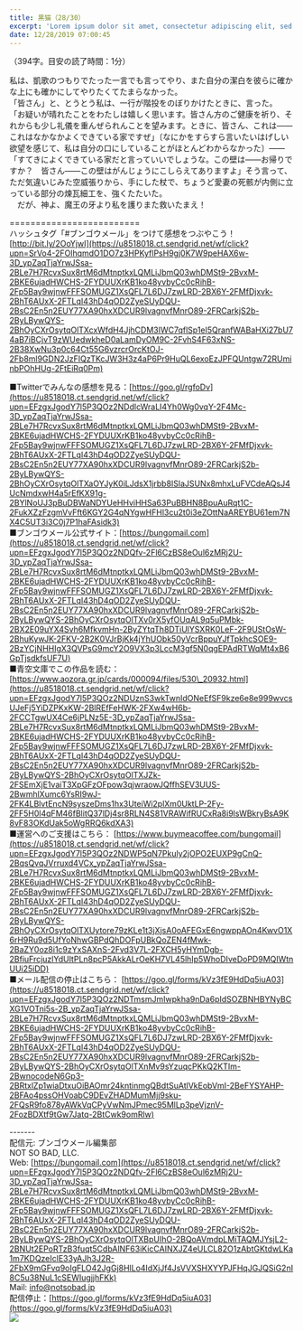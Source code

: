 ```yaml
---
title: 黒猫（28/30）
excerpt: 'Lorem ipsum dolor sit amet, consectetur adipiscing elit, sed do eiusmod tempor incididunt ut labore et dolore magna aliqua. Praesent elementum facilisis leo vel fringilla est ullamcorper eget. At imperdiet dui accumsan sit amet nulla facilisi morbi tempus.'
date: 12/28/2019 07:00:45
---
```


（394字。目安の読了時間：1分）  
  
私は、凱歌のつもりでたった一言でも言ってやり、また自分の潔白を彼らに確かな上にも確かにしてやりたくてたまらなかった。  
「皆さん」と、とうとう私は、一行が階投をのぼりかけたときに、言った。  
「お疑いが晴れたことをわたしは嬉しく思います。皆さん方のご健康を祈り、それからも少し礼儀を重んぜられんことを望みます。ときに、皆さん、これは――これはなかなかよくできている家ですぜ」〔なにかをすらすら言いたいはげしい欲望を感じて、私は自分の口にしていることがほとんどわからなかった〕――「すてきによくできている家だと言っていいでしょうな。この壁は――お帰りですか？　皆さん――この壁はがんじょうにこしらえてありますよ」そう言って、ただ気違いじみた空威張りから、手にした杖で、ちょうど愛妻の死骸が内側に立っている部分の煉瓦細工を、強くたたいた。  
　だが、神よ、魔王の牙より私を護りまた救いたまえ！  
  
\=========================  
ハッシュタグ「#ブンゴウメール」をつけて感想をつぶやこう！　  
[http://bit.ly/2OoYjwI](https://u8518018.ct.sendgrid.net/wf/click?upn=SrVo4-2FOlhqmdO1DO7z3HPKyflPsH9gj0K7W9peHAX6w-3D_ypZaqTjaYrwJSsa-2BLe7H7RcvxSux8rtM6dMtnptkxLQMLiJbmQ03whDMSt9-2BvxM-2BKE6ujadHWCHS-2FYDUUXrKB1ko48yvbyCc0cRihB-2Fp5Bay9wjnwFFFSOMUGZ1XsQFL7L6DJ7zwLRD-2BX6Y-2FMfDjxvk-2BhT6AUxX-2FTLqI43hD4qOD2ZyeSUyDQU-2BsC2En5n2EUY77XA90hxXDCUR9lvagnvfMnrO89-2FRCarkjS2b-2ByLBywQYS-2BhOyCXrOsytqOlTXcxWfdH4JjhCDM3IWC7qflSp1eI5QranfWABaHXi27bU74aB7iBCjvT9zWUedwkheD0aLamDyOM9C-2FvhS4F63xNS-2B38XwNu3p0c64Ct55G6vzrcrOrcKtOJ-2Fb8ml9GDN2JzFIQzTKcJW3H3z4aP6Pr9HuQL6exoEzJPFQUntgw72RUminbPOhHUg-2FtEiRq0Pm)  
  
■Twitterでみんなの感想を見る：[https://goo.gl/rgfoDv](https://u8518018.ct.sendgrid.net/wf/click?upn=EFzgxJgodY7l5P3QOz2NDdlcWraLI4Yh0Wg0vqY-2F4Mc-3D_ypZaqTjaYrwJSsa-2BLe7H7RcvxSux8rtM6dMtnptkxLQMLiJbmQ03whDMSt9-2BvxM-2BKE6ujadHWCHS-2FYDUUXrKB1ko48yvbyCc0cRihB-2Fp5Bay9wjnwFFFSOMUGZ1XsQFL7L6DJ7zwLRD-2BX6Y-2FMfDjxvk-2BhT6AUxX-2FTLqI43hD4qOD2ZyeSUyDQU-2BsC2En5n2EUY77XA90hxXDCUR9lvagnvfMnrO89-2FRCarkjS2b-2ByLBywQYS-2BhOyCXrOsytqOlTXaOYJyK0iLJdsX1jrbb8ISlaJSUNx8mhxLuFVCdeAQsJ4UcNmdxwH4a5rEfKX91g-2BYlNoUJ3pBuDBWaNDYUeHHviHHSa63PuBBHN8BpuAuRqt1C-2FukXZzFzgmVvFft6KGY2G4qNYgwHFHl3cu2t0i3eZOttNaAREYBU61em7NX4C5UT3i3C0j7P1haFAsidk3)  
■ブンゴウメール公式サイト：[https://bungomail.com](https://u8518018.ct.sendgrid.net/wf/click?upn=EFzgxJgodY7l5P3QOz2NDQfv-2Fl6CzBS8eOul6zMRj2U-3D_ypZaqTjaYrwJSsa-2BLe7H7RcvxSux8rtM6dMtnptkxLQMLiJbmQ03whDMSt9-2BvxM-2BKE6ujadHWCHS-2FYDUUXrKB1ko48yvbyCc0cRihB-2Fp5Bay9wjnwFFFSOMUGZ1XsQFL7L6DJ7zwLRD-2BX6Y-2FMfDjxvk-2BhT6AUxX-2FTLqI43hD4qOD2ZyeSUyDQU-2BsC2En5n2EUY77XA90hxXDCUR9lvagnvfMnrO89-2FRCarkjS2b-2ByLBywQYS-2BhOyCXrOsytqOlTXv0rX5yfOUqAL9q5uPMbk-2BX2E09uYX4Svh6MfkvmHn-2ByZYtqTh8DTiUlYSXRK0LeF-2F9UStOsW-2BhuKywJK-2FKV-2B2K0VJrBjKk4jYhUObk50yVcrBppuYJfTpkhcSOE9-2BzYCjNHHIgX3QVPsG9mcY2O9VX3p3LccM3gf5N0qgEPAdRTWqMt4xB6GpTjsdkfsUF7U)  
■青空文庫でこの作品を読む：[https://www.aozora.gr.jp/cards/000094/files/530\_20932.html](https://u8518018.ct.sendgrid.net/wf/click?upn=EFzgxJgodY7l5P3QOz2NDUznS3wkTwnIdONeEfSF9kze6e8e999wvcsUJeFj5YiDZPKxKW-2BlREfFeHWK-2FXw4wH6b-2FCCTgwUX4Ce6jPLNz5E-3D_ypZaqTjaYrwJSsa-2BLe7H7RcvxSux8rtM6dMtnptkxLQMLiJbmQ03whDMSt9-2BvxM-2BKE6ujadHWCHS-2FYDUUXrKB1ko48yvbyCc0cRihB-2Fp5Bay9wjnwFFFSOMUGZ1XsQFL7L6DJ7zwLRD-2BX6Y-2FMfDjxvk-2BhT6AUxX-2FTLqI43hD4qOD2ZyeSUyDQU-2BsC2En5n2EUY77XA90hxXDCUR9lvagnvfMnrO89-2FRCarkjS2b-2ByLBywQYS-2BhOyCXrOsytqOlTXJZk-2FSEmXjE1vaiT3XpGFzOFpow3qjwraowJQffhSEV3UUS-2BwmhlXumc6YsRI9wJ-2FK4LBlvtEncN9syszeDms1hx3UteiWi2plXm0UktLP-2Fy-2FF5H0l4qFM46fBlitQ37lDj4sr8RLN4S81VRAWifRUCxRa8i9lsWBkryBsA9K8vF83OKdUak5oWgRRQ6kdXA3)  
■運営へのご支援はこちら： [https://www.buymeacoffee.com/bungomail](https://u8518018.ct.sendgrid.net/wf/click?upn=EFzgxJgodY7l5P3QOz2NDWP5qN7Pkuly2jOPO2EUXP9gCnQ-2BqsQvqJVrruxd4VCx_ypZaqTjaYrwJSsa-2BLe7H7RcvxSux8rtM6dMtnptkxLQMLiJbmQ03whDMSt9-2BvxM-2BKE6ujadHWCHS-2FYDUUXrKB1ko48yvbyCc0cRihB-2Fp5Bay9wjnwFFFSOMUGZ1XsQFL7L6DJ7zwLRD-2BX6Y-2FMfDjxvk-2BhT6AUxX-2FTLqI43hD4qOD2ZyeSUyDQU-2BsC2En5n2EUY77XA90hxXDCUR9lvagnvfMnrO89-2FRCarkjS2b-2ByLBywQYS-2BhOyCXrOsytqOlTXUytore79zKLe1t3jXjsA0oAFEGxE6ngwppAOn4KwvO1X6rH9Ru9d5UfYoNhwGBPdQhDOFpUBkQoZEN4fMwk-2BaZY0oz8i1c9zYxSAXnS-2Fvd3V7L-2FXCH5yHYmDgb-2BfiuFrcjuzlYdUItPLn8pcP5AkkALrOeKH7VL45lhIp5WhoDIveDoPD9MQIWtnUUi25iDD)  
■メール配信の停止はこちら： [https://goo.gl/forms/kVz3fE9HdDq5iuA03](https://u8518018.ct.sendgrid.net/wf/click?upn=EFzgxJgodY7l5P3QOz2NDTmsmJmIwpkha9nDa6pIdSOZBNHBYNyBCXG1VOTni5s-2B_ypZaqTjaYrwJSsa-2BLe7H7RcvxSux8rtM6dMtnptkxLQMLiJbmQ03whDMSt9-2BvxM-2BKE6ujadHWCHS-2FYDUUXrKB1ko48yvbyCc0cRihB-2Fp5Bay9wjnwFFFSOMUGZ1XsQFL7L6DJ7zwLRD-2BX6Y-2FMfDjxvk-2BhT6AUxX-2FTLqI43hD4qOD2ZyeSUyDQU-2BsC2En5n2EUY77XA90hxXDCUR9lvagnvfMnrO89-2FRCarkjS2b-2ByLBywQYS-2BhOyCXrOsytqOlTXnMv9sYzuqcPKkQ2KTIm-2BwnocodeN6Gp3-2BRtxlZp1wiaDtxuOiBAOmr24kntinmgQBdtSuAtlVkEobVmI-2BeFYSYAHP-2BFAo4pssOHVoabC9DEvZHADMumMjj9sku-2FQsR9fo878yAWkVqCPyVwNmJPmec95MlLp3peVjznV-2FozBDXtf9tGw7Jatq-2BtCwk9omRlw)  
  
\-------  
配信元: ブンゴウメール編集部  
NOT SO BAD, LLC.  
Web: [https://bungomail.com](https://u8518018.ct.sendgrid.net/wf/click?upn=EFzgxJgodY7l5P3QOz2NDQfv-2Fl6CzBS8eOul6zMRj2U-3D_ypZaqTjaYrwJSsa-2BLe7H7RcvxSux8rtM6dMtnptkxLQMLiJbmQ03whDMSt9-2BvxM-2BKE6ujadHWCHS-2FYDUUXrKB1ko48yvbyCc0cRihB-2Fp5Bay9wjnwFFFSOMUGZ1XsQFL7L6DJ7zwLRD-2BX6Y-2FMfDjxvk-2BhT6AUxX-2FTLqI43hD4qOD2ZyeSUyDQU-2BsC2En5n2EUY77XA90hxXDCUR9lvagnvfMnrO89-2FRCarkjS2b-2ByLBywQYS-2BhOyCXrOsytqOlTXBpUIhO-2BQoAVmdpLMiTAQMJYsjL2-2BNUt2EPoRTzB3fuqt5CdbAlNF63iKicCAINXJZ4eULCL82O1zAbtGKtdwLKa1m7KDQzeIclE33yAJh3J2R-2FbX9mGFvq9oIgFLO42JgGj8HlLo4IdXjJf4JsVVXSHXYYPJFHqJGJQSiG2nI8C5u38NuL1cSEWIugjjhFKk)  
Mail: info@notsobad.jp  
配信停止：[https://goo.gl/forms/kVz3fE9HdDq5iuA03](https://goo.gl/forms/kVz3fE9HdDq5iuA03)  
![](https://u8518018.ct.sendgrid.net/wf/open?upn=ypZaqTjaYrwJSsa-2BLe7H7RcvxSux8rtM6dMtnptkxLQMLiJbmQ03whDMSt9-2BvxM-2BKE6ujadHWCHS-2FYDUUXrKB1ko48yvbyCc0cRihB-2Fp5Bay9wjnwFFFSOMUGZ1XsQFL7L6DJ7zwLRD-2BX6Y-2FMfDjxvk-2BhT6AUxX-2FTLqI43hD4qOD2ZyeSUyDQU-2BsC2En5n2EUY77XA90hxXDCUR9lvagnvfMnrO89-2FRCarkjS2b-2ByLBywQYS-2BhOyCXrOsytqOlTXW61mKcXsclCC5eLc3DSTUWkXKi8srUfJVvfiehWLL5T7dN-2B9N719H7Xl1hCbErxBMLHDZbhAIwMh8PmFl79GRo-2FLiF5Dr2ysgsEAPLR3390W7oYMjTfPbnichHUhZG5E2Rqa3-2BXMr8TnDO1dG7M7GhsspoGXnkKRodoys2OXq2ot6aghsW23-2BWCLPiQoAR7n-2Fn-2Bpujo0s0ZM5tPrvJJMxQ-3D-3D)